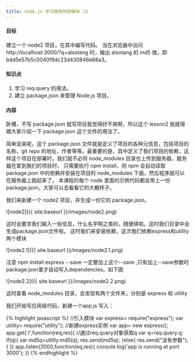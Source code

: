 ```yaml
---
title: node.js-学习使用外部模块（3）
---
```



#### 目标
建立一个 node2 项目，在其中编写代码。
当在浏览器中访问 http://localhost:3000/?q=alsotang 时，输出 alsotang 的 md5 值，即 bdd5e57b5c0040f9dc23d430846e68a3。

#### 知识点
1. 学习 req.query 的用法。
2. 建立 package.json 来管理 Node.js 项目。

#### 内容
卧槽，不写 package.json 就写项目我觉得好不爽啊，所以这个 lesson2 我就得跟大家介绍一下 package.json 这个文件的用法了。

简单说来呢，这个 package.json 文件就是定义了项目的各种元信息，包括项目的名称，git repo 的地址，作者等等。最重要的是，其中定义了我们项目的依赖，这样这个项目在部署时，我们就不必将 node_modules 目录也上传到服务器，服务器在拿到我们的项目时，
只需要执行 npm install，则 npm 会自动读取 package.json 中的依赖并安装在项目的 node_modules 下面，然后程序就可以在服务器上跑起来了。
本课程的每个 node 里面的示例代码都会带上一份 package.json，大家可以去看看它的大概样子。

我们来新建一个 node2 项目，并生成一份它的 package.json。

![node2]({{ site.baseurl }}/images/node2.png)

这时会要求我们输入一些信息，什么名字啊之类的，随便填啦。这时我们目录中会生成package.json文件啦。
这时我们来安装依赖，这次我们依赖express和utility 两个模块

![node2.1]({{ site.baseurl }}/images/node2.1.png)

注意 npm install express --save 一定要加上这个--save ,只有加上--save参数时package.json里才自动写入dependencies。如下图

![node2.2]({{ site.baseurl }}/images/node2.2.png)

这时查看 node_modules 目录，会发现有两个文件夹，分别是 express 和 utility

我们开始写应用层代码，新建一个app.js 写入：

{% highlight javascript %}
//引入模块
var express= require("express");
var utility= require("utility");
//新建express实例
var app= new express();
app.get('/',function(req,res){
    //通过req.query对象获取q
    var q=req.query.q;
    if(q){
        var md5q=utility.md5(q);
        res.send(md5q);
    }else{
        res.send("没有参数");
    }
})
app.listen(3000,function(eq,res){
console.log('app is running at port 3000');
})
{% endhighlight %}
